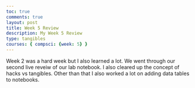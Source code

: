 ```yaml
---
toc: true
comments: true
layout: post
title: Week 5 Review
description: My Week 5 Review
type: tangibles
courses: { compsci: {week: 5} }
---
```


Week 2 was a hard week but I also learned a lot. We went through our second live reveiw of our lab notebook. I also cleared up the concept of hacks vs tangibles. Other than that I also worked a lot on adding data tables to notebooks.